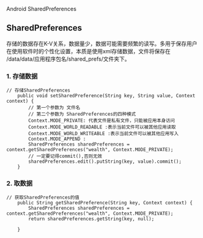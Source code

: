 Android SharedPreferences

## SharedPreferences

存储的数据存在K-V关系，数据量少，数据可能需要频繁的读写。多用于保存用户在使用软件时的个性化设置，本质是使用xml存储数据，文件将保存在 /data/data/应用程序包名/shared_prefs/文件夹下。

### 1. 存储数据

```
// 存储SharedPreferences
    public void setSharedPreference(String key, String value, Context context) {
        // 第一个参数为 文件名
        // 第二个参数为 SharedPreferences的四种模式
        Context.MODE_PRIVATE: 代表文件是私有文件，只能被应用本身访问
        Context.MODE_WORLD_READABLE :表示当前文件可以被其他应用读取
        Context.MODE_WORLD_WRITEABLE :表示当前文件可以被其他应用写入
        Context.MODE_APPEND :
        SharedPreferences sharedPreferences = context.getSharedPreferences("wealth", Context.MODE_PRIVATE);
        // 一定要记得commit(),否则无效
        sharedPreferences.edit().putString(key, value).commit();
    }
```

### 2. 取数据

```
// 获取SharedPreferences的值
    public String getSharedPreference(String key, Context context) {
        SharedPreferences sharedPreferences = context.getSharedPreferences("wealth", Context.MODE_PRIVATE);
        return sharedPreferences.getString(key, null);

    }
```



